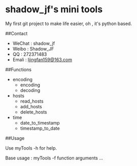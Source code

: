 shadow_jf's mini tools  
=========================
My first git project to make life easier, oh , it's python based.

##Contact
* WeChat : shadow_jf
* Weibo  : Shadow_JF
* QQ     : 272371483
* Emali  : ljingfan159@163.com

##Functions

* encoding
  * encoding
  * decoding
* hosts
  * read_hosts
  * add_hosts
  * delete_hosts
* time
  * date_to_timestamp
  * timestamp_to_date

##Usage

Use myTools -h for help.

Base usage : myTools -f function arguments ...

